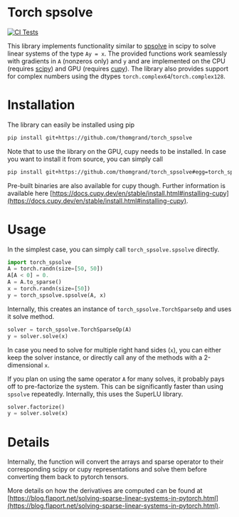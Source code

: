 # Torch spsolve

[![CI Tests](https://github.com/thomgrand/torch_spsolve/actions/workflows/python-package.yml/badge.svg)](https://github.com/thomgrand/torch_spsolve/actions/workflows/python-package.yml)

This library implements functionality similar to [spsolve](https://docs.scipy.org/doc/scipy/reference/generated/scipy.sparse.linalg.spsolve.html) in scipy to solve linear systems of the type `Ay = x`.
The provided functions work seamlessly with gradients in `A` (nonzeros only) and `y` and are implemented on the CPU (requires [scipy](https://scipy.org/)) and GPU (requires [cupy](https://cupy.dev/)). The library also provides support for complex numbers using the dtypes `torch.complex64`/`torch.complex128`.

# Installation

The library can easily be installed using pip
```bash
pip install git+https://github.com/thomgrand/torch_spsolve
```

Note that to use the library on the GPU, cupy needs to be installed. In case you want to install it from source, you can simply call

```bash
pip install git+https://github.com/thomgrand/torch_spsolve#egg=torch_spsolve[gpu]
```

Pre-built binaries are also available for cupy though. Further information is available here [https://docs.cupy.dev/en/stable/install.html#installing-cupy](https://docs.cupy.dev/en/stable/install.html#installing-cupy).

# Usage

In the simplest case, you can simply call `torch_spsolve.spsolve` directly.
```python
import torch_spsolve
A = torch.randn(size=[50, 50])
A[A < 0] = 0.
A = A.to_sparse()
x = torch.randn(size=[50])
y = torch_spsolve.spsolve(A, x)
```

Internally, this creates an instance of `torch_spsolve.TorchSparseOp` and uses it solve method.
```python
solver = torch_spsolve.TorchSparseOp(A)
y = solver.solve(x)
```

In case you need to solve for multiple right hand sides (`x`), you can either keep the solver instance, or directly call any of the methods with a 2-dimensional `x`.

If you plan on using the same operator `A` for many solves, it probably pays off to pre-factorize the system. This can be significantly faster than using `spsolve` repeatedly. Internally, this uses the SuperLU library.

```python
solver.factorize()
y = solver.solve(x)
```

# Details

Internally, the function will convert the arrays and sparse operator to their corresponding scipy or cupy representations and solve them before converting them back to pytorch tensors.

More details on how the derivatives are computed can be found at [https://blog.flaport.net/solving-sparse-linear-systems-in-pytorch.html](https://blog.flaport.net/solving-sparse-linear-systems-in-pytorch.html).